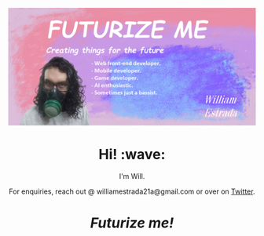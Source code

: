 [![Header](https://raw.githubusercontent.com/VrutalDeveloper/VrutalDeveloper/main/assets/header.png)](#)
<h1 align='center'> Hi! :wave:</h1>
<p align='center'>
I'm Will.
</p>
<p align='center'>For enquiries, reach out @ williamestrada21a@gmail.com or over on <a href="https://twitter.com/peaceofsheep_">Twitter</a>.</p>

<h1 align='center'><i>Futurize me!</i></h1>

<!--
**VrutalDeveloper/VrutalDeveloper** is a ✨ _special_ ✨ repository because its `README.md` (this file) appears on your GitHub profile.

Here are some ideas to get you started:

- 🔭 I’m currently working on ...
- 🌱 I’m currently learning ...
- 👯 I’m looking to collaborate on ...
- 🤔 I’m looking for help with ...
- 💬 Ask me about ...
- 📫 How to reach me: ...
- 😄 Pronouns: ...
- ⚡ Fun fact: ...
-->
